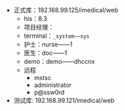 * 正式库：192.168.99.125/imedical/web
  * his：8.3
  * 项目经理：
  * terminal：`_system——sys`
  * 护士：nurse——1
  * 医生：doc——1
  * demo：demo——dhccnx
  * 远程
    * mstsc
    * administrator
    * p@ssw0rd
* 测试库: 192.168.99.121/imedical/web